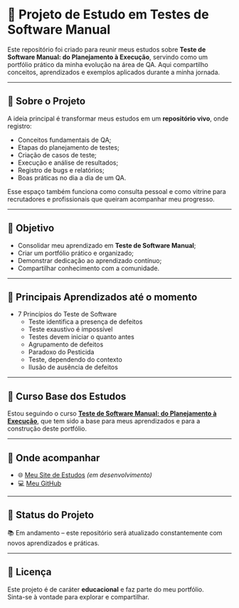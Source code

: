 # 🧪 Projeto de Estudo em Testes de Software Manual  

Este repositório foi criado para reunir meus estudos sobre **Teste de Software Manual: do Planejamento à Execução**, servindo como um portfólio prático da minha evolução na área de QA. Aqui compartilho conceitos, aprendizados e exemplos aplicados durante a minha jornada.  

---

## 📖 Sobre o Projeto  

A ideia principal é transformar meus estudos em um **repositório vivo**, onde registro:  
- Conceitos fundamentais de QA;  
- Etapas do planejamento de testes;  
- Criação de casos de teste;  
- Execução e análise de resultados;  
- Registro de bugs e relatórios;  
- Boas práticas no dia a dia de um QA.  

Esse espaço também funciona como consulta pessoal e como vitrine para recrutadores e profissionais que queiram acompanhar meu progresso.  

---

## 🎯 Objetivo  

- Consolidar meu aprendizado em **Teste de Software Manual**;  
- Criar um portfólio prático e organizado;  
- Demonstrar dedicação ao aprendizado contínuo;  
- Compartilhar conhecimento com a comunidade.  

---

## 📌 Principais Aprendizados até o momento  

* 7 Princípios do Teste de Software
    * Teste identifica a presença de defeitos
    * Teste exaustivo é impossível
    * Testes devem iniciar o quanto antes
    * Agrupamento de defeitos
    * Paradoxo do Pesticida
    * Teste, dependendo do contexto
    * Ilusão de ausência de defeitos



---

## 🚀 Curso Base dos Estudos  

Estou seguindo o curso [**Teste de Software Manual: do Planejamento à Execução**](https://www.udemy.com/course/teste-de-software-manual-do-planejamento-a-execucao/?couponCode=MT250929G4), que tem sido a base para meus aprendizados e para a construção deste portfólio.  

---

## 🔗 Onde acompanhar  

- 🌐 [Meu Site de Estudos](https://glaydsonfs.github.io/Teste-de-Software-Manual/) _(em desenvolvimento)_  
- 💻 [Meu GitHub](https://github.com/glaydsonfs)  

---

## 📌 Status do Projeto  

📚 Em andamento – este repositório será atualizado constantemente com novos aprendizados e práticas.  

---

## 📜 Licença  

Este projeto é de caráter **educacional** e faz parte do meu portfólio.  
Sinta-se à vontade para explorar e compartilhar.  